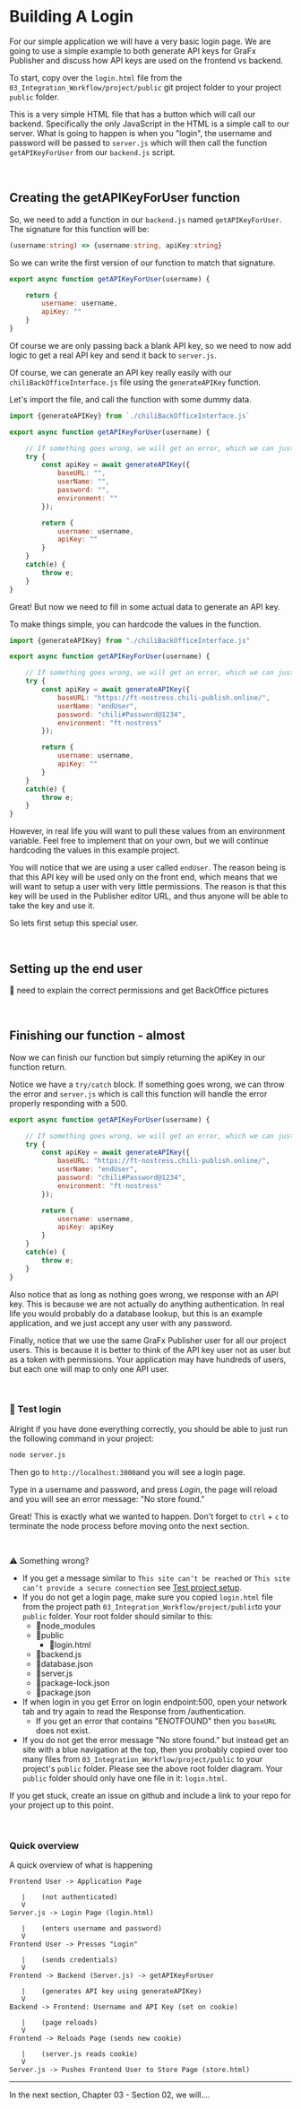 # Building A Login
For our simple application we will have a very basic login page. We are going to use a simple example to both generate API keys for GraFx Publisher and discuss how API keys are used on the frontend vs backend.

To start, copy over the `login.html` file from the `03_Integration_Workflow/project/public` git project folder to your project `public` folder.

This is a very simple HTML file that has a button which will call our backend. Specifically the only JavaScript in the HTML is a simple call to our server. What is going to happen is when you "login", the username and password will be passed to `server.js` which will then call the function `getAPIKeyForUser` from our `backend.js` script.

<br/>

## Creating the getAPIKeyForUser function
So, we need to add a function in our `backend.js` named `getAPIKeyForUser`. The signature for this function will be:
```ts
(username:string) => {username:string, apiKey:string}
```

So we can write the first version of our function to match that signature.
```js
export async function getAPIKeyForUser(username) {

    return {
        username: username,
        apiKey: ""
    }
}
```

Of course we are only passing back a blank API key, so we need to now add logic to get a real API key and send it back to `server.js`.

Of course, we can generate an API key really easily with our `chiliBackOfficeInterface.js` file using the `generateAPIKey` function.

Let's import the file, and call the function with some dummy data.

```js
import {generateAPIKey} from `./chiliBackOfficeInterface.js`

export async function getAPIKeyForUser(username) {

    // If something goes wrong, we will get an error, which we can just throw up the chain.
    try {
        const apiKey = await generateAPIKey({ 
            baseURL: "",
            userName: "",
            password: "",
            environment: ""
        });

        return {
            username: username,
            apiKey: ""
        }
    }
    catch(e) {
        throw e;
    }
}
```

Great! But now we need to fill in some actual data to generate an API key.

To make things simple, you can hardcode the values in the function.

```js
import {generateAPIKey} from "./chiliBackOfficeInterface.js"

export async function getAPIKeyForUser(username) {

    // If something goes wrong, we will get an error, which we can just throw up the chain.
    try {
        const apiKey = await generateAPIKey({ 
            baseURL: "https://ft-nostress.chili-publish.online/",
            userName: "endUser",
            password: "chili#Password@1234",
            environment: "ft-nostress"
        });

        return {
            username: username,
            apiKey: ""
        }
    }
    catch(e) {
        throw e;
    }
}
```

However, in real life you will want to pull these values from an environment variable. Feel free to implement that on your own, but we will continue hardcoding the values in this example project.

You will notice that we are using a user called `endUser`. The reason being is that this API key will be used only on the front end, which means that we will want to setup a user with very little permissions. The reason is that this key will be used in the Publisher editor URL, and thus anyone will be able to take the key and use it.

So lets first setup this special user.

<br/>

## Setting up the end user
📝 need to explain the correct permissions and get BackOffice pictures

<br/>

## Finishing our function - almost
Now we can finish our function but simply returning the apiKey in our function return.

Notice we have a `try/catch` block. If something goes wrong, we can throw the error and `server.js` which is call this function will handle the error properly responding with a 500.
```js
export async function getAPIKeyForUser(username) {

    // If something goes wrong, we will get an error, which we can just throw up the chain.
    try {
        const apiKey = await generateAPIKey({ 
            baseURL: "https://ft-nostress.chili-publish.online/",
            userName: "endUser",
            password: "chili#Password@1234",
            environment: "ft-nostress"
        });

        return {
            username: username,
            apiKey: apiKey
        }
    }
    catch(e) {
        throw e;
    }
}
```
Also notice that as long as nothing goes wrong, we response with an API key. This is because we are not actually do anything authentication. In real life you would probably do a database lookup, but this is an example application, and we just accept any user with any password.

Finally, notice that we use the same GraFx Publisher user for all our project users. This is because it is better to think of the API key user not as user but as a token with permissions. Your application may have hundreds of users, but each one will map to only one API user.

<br/>

### 🧪 Test login
Alright if you have done everything correctly, you should be able to just run the following command in your project:

```bash
node server.js
```

Then go to `http://localhost:3000`and you will see a login page.

Type in a username and password, and press _Login_, the page will reload and you will see an error message: "No store found."

Great! This is exactly what we wanted to happen. Don't forget to `ctrl` + `c` to terminate the node process before moving onto the next section.

<br/>

⚠️ Something wrong?

- If you get a message similar to `This site can’t be reached` or `This site can’t provide a secure connection` see [Test project setup](#Test-project-setup).
- If you do not get a login page, make sure you copied `login.html` file from the project path `03_Integration_Workflow/project/public`to your `public` folder. Your root folder should similar to this:
    - 📁node_modules
    - 📂public
        - 📄login.html
    - 📄backend.js
    - 📄database.json
    - 📄server.js
    - 📄package-lock.json
    - 📄package.json
- If when login in you get Error on login endpoint:500, open your network tab and try again to read the Response from /authentication.
    - If you get an error that contains "ENOTFOUND" then you `baseURL` does not exist.
- If you do not get the error message "No store found." but instead get an site with a blue navigation at the top, then you probably copied over too many files from `03_Integration_Workflow/project/public` to your project's `public` folder. Please see the above root folder diagram. Your `public` folder should only have one file in it: `login.html`.
    

If you get stuck, create an issue on github and include a link to your repo for your project up to this point.

<br/>

### Quick overview
A quick overview of what is happening

```
Frontend User -> Application Page

   |    (not authenticated)
   V
Server.js -> Login Page (login.html)

   |    (enters username and password)
   V
Frontend User -> Presses "Login"

   |    (sends credentials)
   V
Frontend -> Backend (Server.js) -> getAPIKeyForUser

   |    (generates API key using generateAPIKey)
   V
Backend -> Frontend: Username and API Key (set on cookie)

   |    (page reloads)
   V
Frontend -> Reloads Page (sends new cookie)

   |    (server.js reads cookie)
   V
Server.js -> Pushes Frontend User to Store Page (store.html)
```
----
In the next section, Chapter 03 - Section 02, we will....